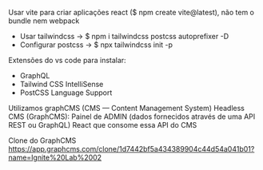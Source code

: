 Usar vite para criar aplicações react ($ npm create vite@latest), não tem o bundle nem webpack

- Usar tailwindcss -> $ npm i tailwindcss postcss autoprefixer -D
- Configurar postcss -> $ npx tailwindcss init -p

Extensões do vs code para instalar:
- GraphQL
- Tailwind CSS IntelliSense
- PostCSS Language Support

Utilizamos graphCMS (CMS — Content Management System)
Headless CMS (GraphCMS): Painel de ADMIN (dados fornecidos através de uma API REST ou GraphQL)
React que consome essa API do CMS

Clone do GraphCMS
https://app.graphcms.com/clone/1d7442bf5a434389904c44d54a041b01?name=Ignite%20Lab%2002